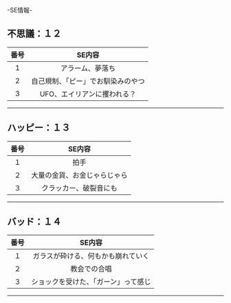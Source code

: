 -SE情報-

不思議：１２
--------------------------------------------------
|  番号  | SE内容  |
| :----: | :----: |
|  1  |  アラーム、夢落ち  |
|  2  |  自己規制、「ピー」でお馴染みのやつ  |
|  3  |  UFO、エイリアンに攫われる？  |
--------------------------------------------------

ハッピー：１３
--------------------------------------------------

|  番号  |  SE内容  |
| :----: | :----: |
|  １	| 拍手  |
|  ２	| 大量の金貨、お金じゃらじゃら |
|  ３	| クラッカー、破裂音にも |



--------------------------------------------------

バッド：１４
--------------------------------------------------

|  番号	| SE内容 |
| :----: | :----: |
| １	| ガラスが砕ける、何もかも崩れていく|
| ２	| 教会での合唱 |
| ３	| ショックを受けた、「ガーン」って感じ|

--------------------------------------------------
